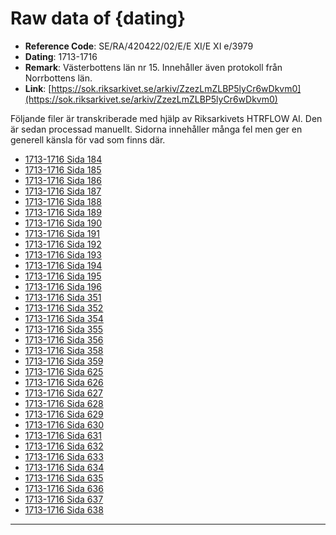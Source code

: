 
# Raw data of {dating}

- **Reference Code**: SE/RA/420422/02/E/E XI/E XI e/3979
- **Dating**: 1713-1716
- **Remark**: Västerbottens län nr 15. Innehåller även protokoll från Norrbottens län.
- **Link**: [https://sok.riksarkivet.se/arkiv/ZzezLmZLBP5lyCr6wDkvm0](https://sok.riksarkivet.se/arkiv/ZzezLmZLBP5lyCr6wDkvm0)

Följande filer är transkriberade med hjälp av Riksarkivets HTRFLOW AI. Den är sedan processad manuellt. Sidorna innehåller många fel men ger en generell känsla för vad som finns där.

- [1713-1716 Sida 184](1713-1716-Sida-184.md)
- [1713-1716 Sida 185](1713-1716-Sida-185.md)
- [1713-1716 Sida 186](1713-1716-Sida-186.md)
- [1713-1716 Sida 187](1713-1716-Sida-187.md)
- [1713-1716 Sida 188](1713-1716-Sida-188.md)
- [1713-1716 Sida 189](1713-1716-Sida-189.md)
- [1713-1716 Sida 190](1713-1716-Sida-190.md)
- [1713-1716 Sida 191](1713-1716-Sida-191.md)
- [1713-1716 Sida 192](1713-1716-Sida-192.md)
- [1713-1716 Sida 193](1713-1716-Sida-193.md)
- [1713-1716 Sida 194](1713-1716-Sida-194.md)
- [1713-1716 Sida 195](1713-1716-Sida-195.md)
- [1713-1716 Sida 196](1713-1716-Sida-196.md)
- [1713-1716 Sida 351](1713-1716-Sida-351.md)
- [1713-1716 Sida 352](1713-1716-Sida-352.md)
- [1713-1716 Sida 354](1713-1716-Sida-354.md)
- [1713-1716 Sida 355](1713-1716-Sida-355.md)
- [1713-1716 Sida 356](1713-1716-Sida-356.md)
- [1713-1716 Sida 358](1713-1716-Sida-358.md)
- [1713-1716 Sida 359](1713-1716-Sida-359.md)
- [1713-1716 Sida 625](1713-1716-Sida-625.md)
- [1713-1716 Sida 626](1713-1716-Sida-626.md)
- [1713-1716 Sida 627](1713-1716-Sida-627.md)
- [1713-1716 Sida 628](1713-1716-Sida-628.md)
- [1713-1716 Sida 629](1713-1716-Sida-629.md)
- [1713-1716 Sida 630](1713-1716-Sida-630.md)
- [1713-1716 Sida 631](1713-1716-Sida-631.md)
- [1713-1716 Sida 632](1713-1716-Sida-632.md)
- [1713-1716 Sida 633](1713-1716-Sida-633.md)
- [1713-1716 Sida 634](1713-1716-Sida-634.md)
- [1713-1716 Sida 635](1713-1716-Sida-635.md)
- [1713-1716 Sida 636](1713-1716-Sida-636.md)
- [1713-1716 Sida 637](1713-1716-Sida-637.md)
- [1713-1716 Sida 638](1713-1716-Sida-638.md)
---
